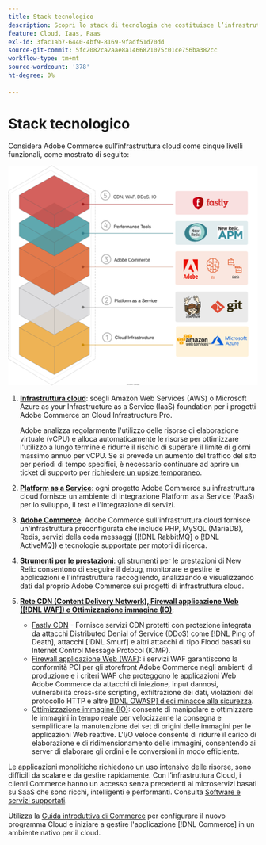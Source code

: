 ```yaml
---
title: Stack tecnologico
description: Scopri lo stack di tecnologia che costituisce l’infrastruttura Commerce on Cloud.
feature: Cloud, Iaas, Paas
exl-id: 3fac1ab7-6440-4bf9-8169-9fadf51d70dd
source-git-commit: 5fc2082ca2aae8a1466821075c01ce756ba382cc
workflow-type: tm+mt
source-wordcount: '378'
ht-degree: 0%

---
```


# Stack tecnologico

Considera Adobe Commerce sull’infrastruttura cloud come cinque livelli funzionali, come mostrato di seguito:

![Stack cloud](../../assets/CloudStack.svg)

1. [**Infrastruttura cloud**](pro-architecture.md): scegli Amazon Web Services (AWS) o Microsoft Azure as your Infrastructure as a Service (IaaS) foundation per i progetti Adobe Commerce on Cloud Infrastructure Pro.

   Adobe analizza regolarmente l&#39;utilizzo delle risorse di elaborazione virtuale (vCPU) e alloca automaticamente le risorse per ottimizzare l&#39;utilizzo a lungo termine e ridurre il rischio di superare il limite di giorni massimo annuo per vCPU. Se si prevede un aumento del traffico del sito per periodi di tempo specifici, è necessario continuare ad aprire un ticket di supporto per [richiedere un upsize temporaneo](https://experienceleague.adobe.com/docs/commerce-knowledge-base/kb/how-to/how-to-request-temporary-magento-upsize.html?lang=it).

1. [**Platform as a Service**](cloud-architecture.md): ogni progetto Adobe Commerce su infrastruttura cloud fornisce un ambiente di integrazione Platform as a Service (PaaS) per lo sviluppo, il test e l&#39;integrazione di servizi.
1. [**Adobe Commerce**](../project/overview.md): Adobe Commerce sull&#39;infrastruttura cloud fornisce un&#39;infrastruttura preconfigurata che include PHP, MySQL (MariaDB), Redis, servizi della coda messaggi ([!DNL RabbitMQ] o [!DNL ActiveMQ]) e tecnologie supportate per motori di ricerca.
1. [**Strumenti per le prestazioni**](../monitor/new-relic-service.md): gli strumenti per le prestazioni di New Relic consentono di eseguire il debug, monitorare e gestire le applicazioni e l&#39;infrastruttura raccogliendo, analizzando e visualizzando dati dal proprio Adobe Commerce sui progetti di infrastruttura cloud.
1. [**Rete CDN (Content Delivery Network), Firewall applicazione Web ([!DNL WAF]) e Ottimizzazione immagine (IO)**](../cdn/fastly.md):

   * [Fastly CDN](../cdn/fastly.md#ddos-protection) - Fornisce servizi CDN protetti con protezione integrata da attacchi Distributed Denial of Service (DDoS) come [!DNL Ping of Death], attacchi [!DNL Smurf] e altri attacchi di tipo Flood basati su Internet Control Message Protocol (ICMP).
   * [Firewall applicazione Web (WAF)](../cdn/fastly-waf-service.md): i servizi WAF garantiscono la conformità PCI per gli storefront Adobe Commerce negli ambienti di produzione e i criteri WAF che proteggono le applicazioni Web Adobe Commerce da attacchi di iniezione, input dannosi, vulnerabilità cross-site scripting, exfiltrazione dei dati, violazioni del protocollo HTTP e altre [[!DNL OWASP] dieci minacce alla sicurezza](https://owasp.org/www-project-top-ten/).
   * [Ottimizzazione immagine (IO)](../cdn/fastly-image-optimization.md): consente di manipolare e ottimizzare le immagini in tempo reale per velocizzarne la consegna e semplificare la manutenzione dei set di origini delle immagini per le applicazioni Web reattive. L&#39;I/O veloce consente di ridurre il carico di elaborazione e di ridimensionamento delle immagini, consentendo ai server di elaborare gli ordini e le conversioni in modo efficiente.

Le applicazioni monolitiche richiedono un uso intensivo delle risorse, sono difficili da scalare e da gestire rapidamente. Con l’infrastruttura Cloud, i clienti Commerce hanno un accesso senza precedenti ai microservizi basati su SaaS che sono ricchi, intelligenti e performanti. Consulta [Software e servizi supportati](cloud-architecture.md#supported-software-and-services).

Utilizza la [Guida introduttiva di Commerce](../../get-started/overview.md) per configurare il nuovo programma Cloud e iniziare a gestire l&#39;applicazione [!DNL Commerce] in un ambiente nativo per il cloud.
